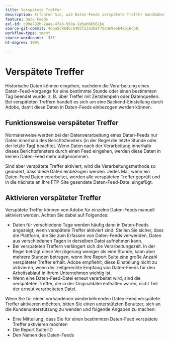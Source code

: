 ```yaml
---
title: Verspätete Treffer
description: Erfahren Sie, wie Daten-Feeds verspätete Treffer handhaben.
feature: Data Feeds
exl-id: c99a702b-2aaa-47a6-958a-1e5ab66961ba
source-git-commit: 4daa5c8bdbcb483f23a3b8f75dde9eeb48516db8
workflow-type: tm+mt
source-wordcount: '331'
ht-degree: 100%

---
```


# Verspätete Treffer

Historische Daten können eingehen, nachdem die Verarbeitung eines Daten-Feed-Vorgangs für eine bestimmte Stunde oder einen bestimmten Tag beendet wurde, z. B. über Treffer mit Zeitstempeln oder Datenquellen. Bei verspäteten Treffern handelt es sich um eine Backend-Einstellung durch Adobe, damit diese Daten in Daten-Feeds einbezogen werden können.

## Funktionsweise verspäteter Treffer

Normalerweise werden bei der Datenverarbeitung eines Daten-Feeds nur Daten innerhalb des Berichtsfensters (in der Regel die letzte Stunde oder der letzte Tag) beachtet. Wenn Daten nach der Verarbeitung innerhalb dieses Berichtsfensters durch einen Feed eingehen, werden diese Daten in keinen Daten-Feed mehr aufgenommen.

Sind aber verspätete Treffer aktiviert, wird die Verarbeitungsmethode so geändert, dass diese Daten einbezogen werden. Jedes Mal, wenn ein Daten-Feed Daten verarbeitet, werden alle verspäteten Treffer geprüft und in die nächste an Ihre FTP-Site gesendete Daten-Feed-Datei eingefügt.

## Aktivieren verspäteter Treffer

Verspätete Treffer können von Adobe für einzelne Daten-Feeds manuell aktiviert werden. Achten Sie dabei auf Folgendes:

* Daten für verschiedene Tage werden häufig dann in Daten-Feeds angezeigt, wenn verspätete Treffer aktiviert sind. Stellen Sie sicher, dass die Plattform, die Sie zum Erfassen von Daten-Feeds verwenden, Daten aus verschiedenen Tagen in derselben Datei aufnehmen kann.
* Bei verspäteten Treffern verlängert sich die Verarbeitungszeit. In der Regel beträgt diese Verzögerung weniger als eine Stunde, kann aber mehrere Stunden betragen, wenn Ihre Report Suite eine große Anzahl verspäteter Treffer erhält. Adobe empfiehlt, diese Einstellung nicht zu aktivieren, wenn der zeitgerechte Empfang von Daten-Feeds für den Arbeitsablauf in Ihrem Unternehmen wichtig ist.
* Wenn eine Daten-Feed-Datei erneut verarbeitet wird, sind die verspäteten Treffer, die in der Originaldatei enthalten waren, nicht Teil der erneut verarbeiteten Datei.

Wenn Sie für einen vorhandenen wiederkehrenden Daten-Feed verspätete Treffer aktivieren möchten, bitten Sie einen unterstützten Benutzer, sich an die Kundenunterstützung zu wenden und folgende Angaben zu machen:

* Eine Mitteilung, dass Sie für einen bestimmten Daten-Feed verspätete Treffer aktivieren möchten
* Die Report Suite-ID
* Den Namen des Daten-Feeds
